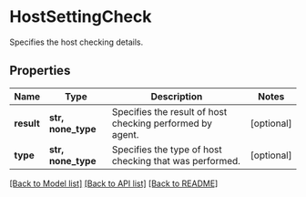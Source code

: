 # HostSettingCheck

Specifies the host checking details.

## Properties
Name | Type | Description | Notes
------------ | ------------- | ------------- | -------------
**result** | **str, none_type** | Specifies the result of host checking performed by agent. | [optional] 
**type** | **str, none_type** | Specifies the type of host checking that was performed. | [optional] 

[[Back to Model list]](../README.md#documentation-for-models) [[Back to API list]](../README.md#documentation-for-api-endpoints) [[Back to README]](../README.md)


